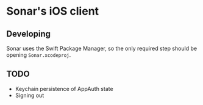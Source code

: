 # Sonar's iOS client

## Developing

Sonar uses the Swift Package Manager, so the only required step should be
opening `Sonar.xcodeproj`.

## TODO

- Keychain persistence of AppAuth state
- Signing out

